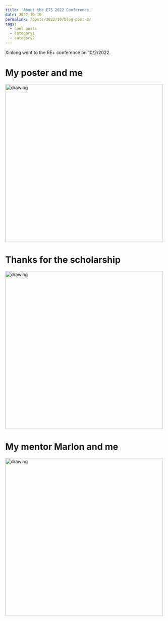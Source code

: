 ```yaml
---
title: 'About the ETS 2022 Conference'
date: 2022-10-10
permalink: /posts/2022/10/blog-post-2/
tags:
  - cool posts
  - category1
  - category2
---
```


Xinlong went to the RE+ conference on 10/2/2022.

My poster and me
======
<img src="http://xinlong-du.github.io/files/ETS1.jpg" alt="drawing" width="500"/>

Thanks for the scholarship
======
<img src="http://xinlong-du.github.io/files/ETS2.jpg" alt="drawing" width="500"/>

My mentor Marlon and me
======
<img src="http://xinlong-du.github.io/files/ETS3.jpg" alt="drawing" width="500"/>